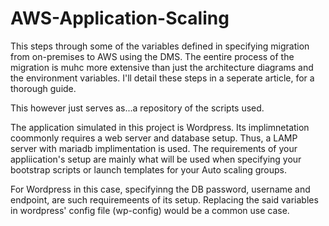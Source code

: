 # AWS-Application-Scaling
This  steps through some of the variables defined in specifying migration from on-premises to AWS using the DMS. The eentire process of the migration is muhc more extensive than just the architecture diagrams and the environment variables. I'll detail these steps in a seperate article, for a thorough guide. 

This however just serves as...a repository of the scripts used. 

The application simulated in this project is Wordpress. Its implimnetation coommonly requires a web server and database setup. Thus, a LAMP server with mariadb implimentation is used. 
The requirements of your appliication's setup are mainly what will be used when specifying your bootstrap scripts or launch templates for your Auto scaling groups.

For  Wordpress in this case, specifyinng the DB password, username and endpoint, are such requiremeents of its setup. Replacing the said variables in wordpress' config file (wp-config) would be a common use case.
